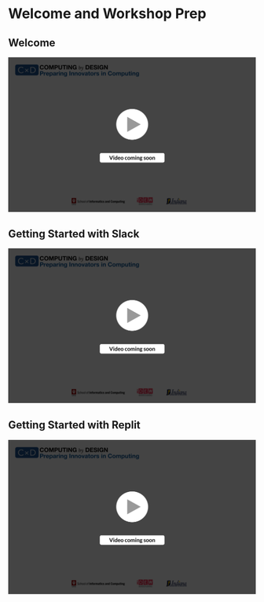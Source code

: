 # Welcome and Workshop Prep

## Welcome

![](../../.gitbook/assets/vidcoming.png)

## Getting Started with Slack

![](../../.gitbook/assets/vidcoming.png)

## Getting Started with Replit

![](../../.gitbook/assets/vidcoming.png)

